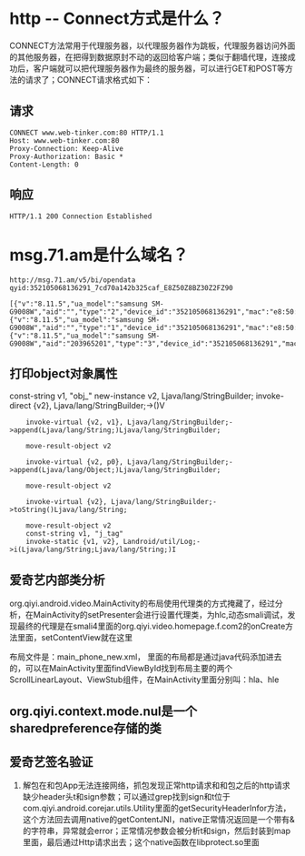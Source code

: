 
# http -- Connect方式是什么？
CONNECT方法常用于代理服务器，以代理服务器作为跳板，代理服务器访问外面的其他服务器，在把得到数据原封不动的返回给客户端；类似于翻墙代理，连接成功后，客户端就可以把代理服务器作为最终的服务器，可以进行GET和POST等方法的请求了；CONNECT请求格式如下：

## 请求

```
CONNECT www.web-tinker.com:80 HTTP/1.1
Host: www.web-tinker.com:80
Proxy-Connection: Keep-Alive
Proxy-Authorization: Basic *
Content-Length: 0
```
## 响应

```
HTTP/1.1 200 Connection Established
```


# msg.71.am是什么域名？


```
http://msg.71.am/v5/bi/opendata
qyid:352105068136291_7cd70a142b325caf_E8Z50Z8BZ30Z2FZ90

[{"v":"8.11.5","ua_model":"samsung SM-G9008W","aid":"","type":"2","device_id":"352105068136291","mac":"e8:50:8b:30:2f:90","imei":"352105068136291","openudid":"7cd70a142b325caf","androidid":"7cd70a142b325caf","bt_mac":"02:00:00:00:00:00","pkg":"com.qiyi.video","key":"591a3d5e95c34d3f4e2373d2df3fd506","sid":"qbzv7j0s70u01hwn","os_v":"6.0.1","brand":"samsung","resolution":"1080x1920","network":"1","cell_id":"169918453","gps_lon":"104.082021","gps_lat":"30.543431","tvid":"","cid":"","pid":"","duration":"17871","os_t":"Android","lang":"zh"},{"v":"8.11.5","ua_model":"samsung SM-G9008W","aid":"","type":"1","device_id":"352105068136291","mac":"e8:50:8b:30:2f:90","imei":"352105068136291","openudid":"7cd70a142b325caf","androidid":"7cd70a142b325caf","bt_mac":"02:00:00:00:00:00","pkg":"com.qiyi.video","key":"591a3d5e95c34d3f4e2373d2df3fd506","sid":"tl5ndfmwa9zs6206","os_v":"6.0.1","brand":"samsung","resolution":"1080x1920","network":"1","cell_id":"169918453","gps_lon":"104.082021","gps_lat":"30.543431","tvid":"","cid":"","pid":"","duration":"","os_t":"Android","lang":"zh"},{"v":"8.11.5","ua_model":"samsung SM-G9008W","aid":"203965201","type":"3","device_id":"352105068136291","mac":"e8:50:8b:30:2f:90","imei":"352105068136291","openudid":"7cd70a142b325caf","androidid":"7cd70a142b325caf","bt_mac":"02:00:00:00:00:00","pkg":"com.qiyi.video","key":"591a3d5e95c34d3f4e2373d2df3fd506","sid":"tl5ndfmwa9zs6206","os_v":"6.0.1","brand":"samsung","resolution":"1080x1920","network":"1","cell_id":"169918453","gps_lon":"104.082021","gps_lat":"30.543431","tvid":"692992100","cid":"-1","pid":"50a0d79ec72392387d2d477bd198d466","duration":"","os_t":"Android","lang":"zh"}]

```


## 打印object对象属性

const-string v1, "obj_"
        new-instance v2, Ljava/lang/StringBuilder;
        invoke-direct {v2}, Ljava/lang/StringBuilder;-><init>()V
	
	    invoke-virtual {v2, v1}, Ljava/lang/StringBuilder;->append(Ljava/lang/String;)Ljava/lang/StringBuilder;

	    move-result-object v2

	    invoke-virtual {v2, p0}, Ljava/lang/StringBuilder;->append(Ljava/lang/Object;)Ljava/lang/StringBuilder;

	    move-result-object v2

	    invoke-virtual {v2}, Ljava/lang/StringBuilder;->toString()Ljava/lang/String;

	    move-result-object v2
	    const-string v1, "j_tag"
	    invoke-static {v1, v2}, Landroid/util/Log;->i(Ljava/lang/String;Ljava/lang/String;)I


## 爱奇艺内部类分析

org.qiyi.android.video.MainActivity的布局使用代理类的方式掩藏了，经过分析，在MainActivity的setPresenter会进行设置代理类，为hlc,动态smali调试，发现最终的代理是在smali4里面的org.qiyi.video.homepage.f.com2的onCreate方法里面，setContentView就在这里

布局文件是：main_phone_new.xml， 里面的布局都是通过java代码添加进去的，可以在MainActivity里面findViewById找到布局主要的两个ScrollLinearLayout、ViewStub组件，在MainActivity里面分别叫：hla、hle

## org.qiyi.context.mode.nul是一个sharedpreference存储的类

## 爱奇艺签名验证

1. 解包在和包App无法连接网络，抓包发现正常http请求和和包之后的http请求缺少header头t和sign参数；可以通过grep找到sign和t位于com.qiyi.android.corejar.utils.Utility里面的getSecurityHeaderInfor方法，这个方法回去调用native的getContentJNI，native正常情况返回是一个带有&的字符串，异常就会error；正常情况参数会被分析t和sign，然后封装到map里面，最后通过Http请求出去；这个native函数在libprotect.so里面
